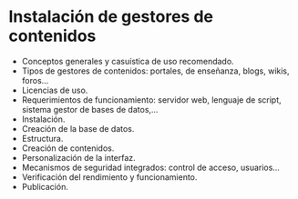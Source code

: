 # Instalación de gestores de contenidos
- Conceptos generales y casuística de uso recomendado.
- Tipos de gestores de contenidos: portales, de enseñanza, blogs, wikis, foros…
- Licencias de uso.
- Requerimientos de funcionamiento: servidor web, lenguaje de script, sistema gestor de bases de datos,…
- Instalación.
- Creación de la base de datos.
- Estructura.
- Creación de contenidos.
- Personalización de la interfaz.
- Mecanismos de seguridad integrados: control de acceso, usuarios…
- Verificación del rendimiento y funcionamiento.
- Publicación.

